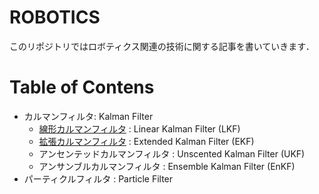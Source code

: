 # ROBOTICS

このリポジトリではロボティクス関連の技術に関する記事を書いていきます．

# Table of Contens

- カルマンフィルタ: Kalman Filter
    - [線形カルマンフィルタ](https://github.com/hsmtknj/robotics/tree/master/Linear_Kalman_Filter) : Linear Kalman Filter (LKF)
    - [拡張カルマンフィルタ](https://github.com/hsmtknj/robotics/tree/master/Extendet_Kalman_Filter) : Extended Kalman Filter (EKF)
    - アンセンテッドカルマンフィルタ : Unscented Kalman Filter (UKF)
    - アンサンブルカルマンフィルタ : Ensemble Kalman Filter (EnKF)
- パーティクルフィルタ : Particle Filter
